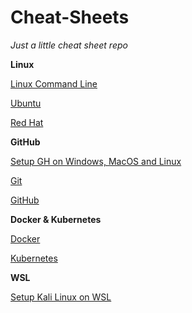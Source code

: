 # Cheat-Sheets

*Just a little cheat sheet repo*

**Linux**

[Linux Command Line](https://github.com/nicolastilkin/Cheat-Sheets/blob/main/Linux%20Command%20Line.md)

[Ubuntu](https://github.com/nicolastilkin/Cheat-Sheets/blob/main/Ubuntu%20Command%20Line.md)

[Red Hat](https://github.com/nicolastilkin/Cheat-Sheets/blob/main/Red%20Hat%20Linux%20(RHEL)%20Command%20Line.md)

**GitHub**

[Setup GH on Windows, MacOS and Linux](https://github.com/nicolastilkin/Cheat-Sheets/blob/main/Setup%20GH.md)

[Git](https://github.com/nicolastilkin/Cheat-Sheets/blob/main/Git.md)

[GitHub](https://github.com/nicolastilkin/Cheat-Sheets/blob/main/GitHub.md)

**Docker & Kubernetes**

[Docker](https://github.com/nicolastilkin/Cheat-Sheets/blob/main/Docker.md)

[Kubernetes](https://github.com/nicolastilkin/Cheat-Sheets/blob/main/Kubernetes.md)

**WSL**

[Setup Kali Linux on WSL](https://github.com/nicolastilkin/Cheat-Sheets/blob/main/Setup%20WSL%20%26%20Kali.md)
